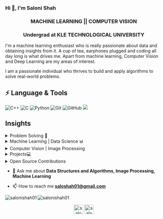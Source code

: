 ### Hi 👋, I'm Saloni Shah

<h3 align="center">MACHINE LEARNING || COMPUTER VISION </h3>

<h3 align="center">Undergrad at KLE TECHNOLOGICAL UNIVERSITY</h3>

<!--<p align="left"> <img src="https://komarev.com/ghpvc/?username=salonishah01" alt="salonishah01" /> </p>-->

I'm a machine learning enthusiast who is really passionate about data and obtaining insights from it. A cup of tea, earphones plugged and coding all day long is what drives me. Apart from machine learning, Computer Vision and Deep Learning are my areas of interest. 

I am a passionate individual who thrives to build and apply algorithms to solve real-world problems.

## ⚡ Language & Tools
![C++](https://img.shields.io/badge/-++-00599C?style=flat-square&logo=c)
![C](https://img.shields.io/badge/--00599C?style=flat-square&logo=c)
![Python](https://img.shields.io/badge/-Python-black?style=flat-square&logo=Python)
![Git](https://img.shields.io/badge/-Git-black?style=flat-square&logo=git)
![GitHub](https://img.shields.io/badge/-GitHub-181717?style=flat-square&logo=github)
<img src="https://img.shields.io/badge/-Problem%20Solving-ffa804?style=flat">

## Insights
<details>
<summary>Problem Solving 📝</summary>
  <ul>
    <li><a href="https://www.hackerrank.com/salonishah01">Hackerrank</a></li>
    <li><a href="https://www.codechef.com/users/saloni_01">CodeChef</a></li>
  </ul>
</details>
<details>
<summary>Machine Learning | Data Science 📊</summary>
<ul>
  <li><a href="https://github.com/salonishah01/Machine-Learning">Basic Machine Learning</a></li>
  <li><a href="https://github.com/salonishah01/K-Means-Clustering-Algorithm">K Means Clustering Algorithm</a></li>
  <li><a href="https://github.com/salonishah01/Naive-Bayes-Classifier">Naive Bayes Classifier</a></li>
</ul>
</details>
<details>
<summary>Computer Vision | Image Processing</summary>
<ul>
  <li><a href="https://github.com/salonishah01/Computer-Vision">Computer Vision</a></li>
  <li><a href="https://github.com/salonishah01/Assignments-CVG-2020-">CVG Lab</a></li>
</ul>
</details>
<details>
  <summary>Projects💻</summary>
  <ul>
    <li><a href="https://github.com/salonishah01/AbolVani">AbolVani</a></li>
    <li><a href="https://github.com/salonishah01/SparkAR-Final-Project-UNICEF">Open SparkAR Project</a></li>
  </ul>
</details>
<details>
  <summary>Open Source Contributions</summary>
  <ul>
    <li><a href="https://github.com/TesseractCoding/NeoAlgo">NeoAlgo</a></li>
    <li><a href="https://github.com/ankitdobhal/Awesome-Python-Scripts">Awesome Python Scripts</a></li>
  </ul>
</details>

- 💬 Ask me about **Data Structures and Algorithms, Image Processing, Machine Learning**

- 📫 How to reach me **saloshah01@gmail.com**

<img align="left" src="https://github-readme-stats.vercel.app/api/top-langs/?username=salonishah01&layout=compact&hide=html&theme=radical" alt="salonishah01" />

<img align="center" src="https://github-readme-stats.vercel.app/api?username=salonishah01&show_icons=true&theme=radical" alt="salonishah01" />

<p align="center">
</a>
<a href="https://www.linkedin.com/in/saloni-shah-5b065a170/" target="blank"><img align="center" src="https://cdn.jsdelivr.net/npm/simple-icons@3.0.1/icons/linkedin.svg" alt="salonishah01" height="30" width="30" /></a>
<a href="https://www.instagram.com/saloni.shah01" target="blank"><img align="center" src="https://cdn.jsdelivr.net/npm/simple-icons@3.0.1/icons/instagram.svg" alt="salonishah01" height="30" width="30" /></a>
</p>
